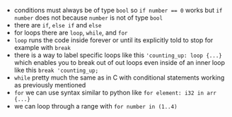 - conditions must always be of type `bool` so `if number == 0` works but `if number` does not because `number` is not of type `bool`
- there are `if`, `else if` and `else`
- for loops there are `loop`, `while`, and `for`
- `loop` runs the code inside forever or until its explicitly told to stop for example with `break`
- there is a way to label specific loops like this `'counting_up: loop {...}` which enables you to break out of out loops even inside of an inner loop like this `break 'counting_up;`
- `while` pretty much the same as in C with conditional statements working as previously mentioned
- `for` we can use syntax similar to python like `for element: i32 in arr {...}`
- we can loop through a range with `for number in (1..4)`